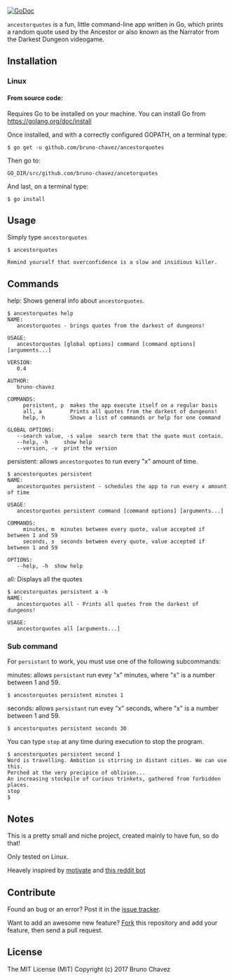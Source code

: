 [![GoDoc](https://godoc.org/github.com/bruno-chavez/ancestorquotes?status.svg)](https://godoc.org/github.com/bruno-chavez/ancestorquotes)

`ancestorquotes` is a fun, little command-line app written in Go,
which prints a random quote used by the Ancestor or also known as
the Narrator from the Darkest Dungeon videogame.


## Installation


### Linux

#### From source code:

Requires Go to be installed on your machine. You can install Go from
https://golang.org/doc/install

Once installed, and with a correctly configured GOPATH, on a terminal type:

```
$ go get -u github.com/bruno-chavez/ancestorquotes
```


Then go to:

```
GO_DIR/src/github.com/bruno-chavez/ancetorquotes
```

And last, on a terminal type:

```
$ go install
```


## Usage

Simply type `ancestorquotes`
```
$ ancestorquotes

Remind yourself that overconfidence is a slow and insidious killer.
```

## Commands

help: Shows general info about `ancestorquotes`.

```
$ ancestorquotes help
NAME:
   ancestorquotes - brings quotes from the darkest of dungeons!

USAGE:
   ancestorquotes [global options] command [command options] [arguments...]

VERSION:
   0.4

AUTHOR:
   bruno-chavez

COMMANDS:
     persistent, p  makes the app execute itself on a regular basis
     all, a         Prints all quotes from the darkest of dungeons!
     help, h        Shows a list of commands or help for one command

GLOBAL OPTIONS:
   --search value, -s value  search term that the quote must contain.
   --help, -h     show help
   --version, -v  print the version
```

persistent: allows `ancestorquotes` to run every "x" amount of time.

```
$ ancestorquotes persistent
NAME:
   ancestorquotes persistent - schedules the app to run every x amount of time

USAGE:
   ancestorquotes persistent command [command options] [arguments...]

COMMANDS:
     minutes, m  minutes between every quote, value accepted if between 1 and 59
     seconds, s  seconds between every quote, value accepted if between 1 and 59

OPTIONS:
   --help, -h  show help
```

all: Displays all the quotes

```
$ ancestorquotes persistent a -h
NAME:
   ancestorquotes all - Prints all quotes from the darkest of dungeons!

USAGE:
   ancestorquotes all [arguments...]
```

### Sub command

For `persistant` to work, you must use one of the following subcommands:

minutes: allows `persistant` run evey "x" minutes, where "x" is a number between 1 and 59.

```
$ ancestorquotes persistent minutes 1
```


seconds: allows `persistant` run evey "x" seconds, where "x" is a number between 1 and 59.

```
$ ancestorquotes persistent seconds 30
```

You can type `stop` at any time during execution to stop the program.

```
$ ancestorquotes persistent second 1
Word is travelling. Ambition is stirring in distant cities. We can use this.
Perched at the very precipice of oblivion...
An increasing stockpile of curious trinkets, gathered from forbidden places.
stop
$
```

## Notes

This is a pretty small and niche project, created mainly to have fun,
so do that!

Only tested on Linux.


Heavely inspired by [motivate](https://github.com/mubaris/motivate) and 
[this reddit bot](https://www.reddit.com/r/darkestdungeon/comments/7877vx/darkest_dungeon_ancestor_quote_bot/)

## Contribute

Found an bug or an error? Post it in the [issue tracker](https://github.com/bruno-chavez/ancestorquotes/issues).

Want to add an awesome new feature? [Fork](https://github.com/bruno-chavez/ancestorquotes/fork) this repository and add your feature, then send a pull request.

## License
The MIT License (MIT)
Copyright (c) 2017 Bruno Chavez
